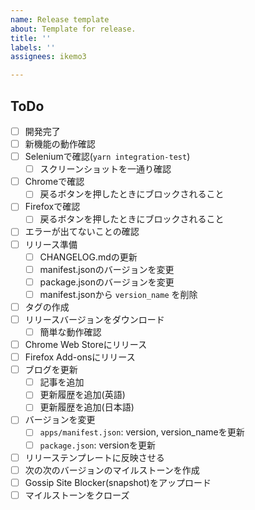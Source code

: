 ```yaml
---
name: Release template
about: Template for release.
title: ''
labels: ''
assignees: ikemo3

---
```


## ToDo

* [ ] 開発完了
* [ ] 新機能の動作確認
* [ ] Seleniumで確認(`yarn integration-test`)
    * [ ] スクリーンショットを一通り確認
* [ ] Chromeで確認
    * [ ] 戻るボタンを押したときにブロックされること
* [ ] Firefoxで確認
    * [ ] 戻るボタンを押したときにブロックされること
* [ ] エラーが出てないことの確認
* [ ] リリース準備
    * [ ] CHANGELOG.mdの更新
    * [ ] manifest.jsonのバージョンを変更
    * [ ] package.jsonのバージョンを変更
    * [ ] manifest.jsonから `version_name` を削除
* [ ] タグの作成
* [ ] リリースバージョンをダウンロード
    * [ ] 簡単な動作確認
* [ ] Chrome Web Storeにリリース
* [ ] Firefox Add-onsにリリース
* [ ] ブログを更新
    * [ ] 記事を追加
    * [ ] 更新履歴を追加(英語)
    * [ ] 更新履歴を追加(日本語)
* [ ] バージョンを変更
    * [ ] `apps/manifest.json`: version, version_nameを更新
    * [ ] `package.json`: versionを更新
* [ ] リリーステンプレートに反映させる
* [ ] 次の次のバージョンのマイルストーンを作成
* [ ] Gossip Site Blocker(snapshot)をアップロード
* [ ] マイルストーンをクローズ

